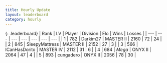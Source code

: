 ```yaml
---
title: Hourly Update
layout: leaderboard
category: hourly
---
```


{: .leaderboard}
| Rank | LV | Player | Division | Elo | Wins | Losses |
| --- | --- | --- | --- | --- | --- | --- |
| <span data-change="2">1</span> | 782 | <span title="ID: 694036">Darkim27</span> | MASTER II | <span data-change="27">2160</span> | <span data-change="3">72</span> | <span data-change="0">24</span> |
| <span data-change="0">2</span> | 845 | <span title="ID: 153129">SleepyMattress</span> | MASTER II | <span data-change="0">2152</span> | <span data-change="0">27</span> | <span data-change="0">3</span> |
| <span data-change="-2">3</span> | 566 | <span title="ID: 415713">ICanHasDorito</span> | MASTER IV | <span data-change="-51">2112</span> | <span data-change="1">31</span> | <span data-change="5">6</span> |
| <span data-change="9">4</span> | 684 | <span title="ID: 651782">_Mega_</span> | ONYX II | <span data-change="70">2064</span> | <span data-change="5">47</span> | <span data-change="1">4</span> |
| <span data-change="-1">5</span> | 893 | <span title="ID: 54134">cungadero</span> | ONYX II | <span data-change="0">2056</span> | <span data-change="0">78</span> | <span data-change="0">30</span> |